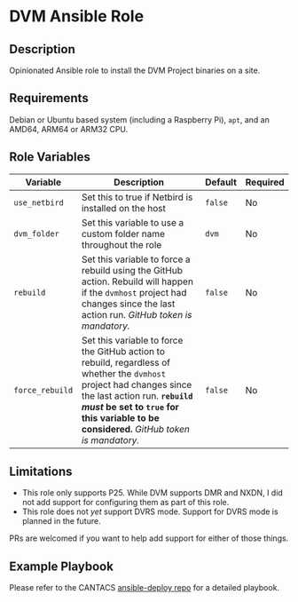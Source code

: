 # DVM Ansible Role

## Description

Opinionated Ansible role to install the DVM Project binaries on a site.

## Requirements

Debian or Ubuntu based system (including a Raspberry Pi), `apt`, and an AMD64, ARM64 or ARM32 CPU.

## Role Variables

| Variable | Description | Default | Required |
|----------|-------------|---------|----------|
| `use_netbird` | Set this to true if Netbird is installed on the host | `false` | No |
| `dvm_folder` | Set this variable to use a custom folder name throughout the role | `dvm` | No |
| `rebuild` | Set this variable to force a rebuild using the GitHub action.  Rebuild will happen if the `dvmhost` project had changes since the last action run. *GitHub token is mandatory.* | `false` | No |
| `force_rebuild` | Set this variable to force the GitHub action to rebuild, regardless of whether the `dvmhost` project had changes since the last action run.  **`rebuild` *must* be set to `true` for this variable to be considered.** *GitHub token is mandatory.* | `false` | No |

## Limitations

- This role only supports P25.  While DVM supports DMR and NXDN, I did not add support for configuring them as part of this role.
- This role does not *yet* support DVRS mode.  Support for DVRS mode is planned in the future.

PRs are welcomed if you want to help add support for either of those things.

## Example Playbook

Please refer to the CANTACS [ansible-deploy repo](https://github.com/CANTACS/ansible-deploy/) for a detailed playbook.
